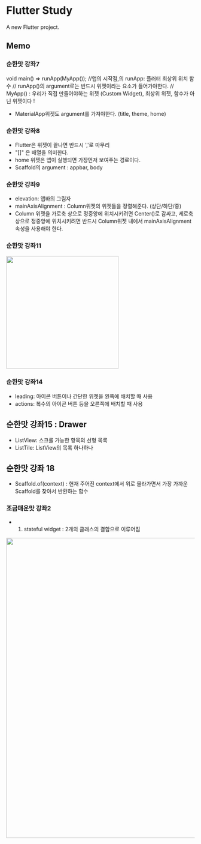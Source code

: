 # Flutter Study

A new Flutter project.



## Memo

### 순한맛 강좌7
void main() => runApp(MyApp()); //앱의 시작점,의  runApp: 플러터 최상위 위치 함수
// runApp()의 argument로는 반드시 위젯이라는 요소가 들어가야한다.
// MyApp() : 우리가 직접 만들어야하는 위젯 (Custom Widget), 최상위 위젯, 함수가 아닌 위젯이다 !
- MaterialApp위젯도 argument를 가져야한다. (title, theme, home)

### 순한맛 강좌8 

- Flutter은 위젯이 끝나면 반드시 ','로 마무리
- "[]" 은 배열을 의미한다. 
- home 위젯은 앱이 실행되면 가장먼저 보여주는 경로이다. 
- Scaffold의 argument : appbar, body 

### 순한맛 강좌9
- elevation: 앱바의 그림자 
- mainAxisAlignment : Column위젯의 위젯들을 정렬해준다. (상단/하단/중)
- Column 위젯을 가로축 상으로 정중앙에 위치시키려면 Center()로 감싸고, 세로축 상으로 정중앙에 위치시키려면 반드시
Column위젯 내에서 mainAxisAlignment 속성을 사용해야 한다. 

### 순한맛 강좌11 

<img src="https://user-images.githubusercontent.com/63465350/139401645-d7415012-35ec-45b3-af42-75a96777984c.png" width="300">

### 순한맛 강좌14 

- leading: 아이콘 버튼이나 간단한 위젯을 왼쪽에 배치할 때 사용
- actions: 복수의 아이콘 버튼 등을 오른쪽에 배치할 때 사용

## 순한맛 강좌15 : Drawer 
- ListView: 스크롤 가능한 항목의 선형 목록 
- ListTile: ListView의 목록 하나하나 

## 순한맛 강좌 18 
- Scaffold.of(context)
: 현재 주어진 context에서 위로 올라가면서 가장 가까운 Scaffold를 찾아서 반환하는 함수 


### 조금매운맛 강좌2

- 1.  stateful widget 
: 2개의 클래스의 결합으로 이루어짐 

<img src="https://user-images.githubusercontent.com/63465350/140270085-8edf9136-9790-4939-8ca4-37c60f70937e.jpeg" width="800">

